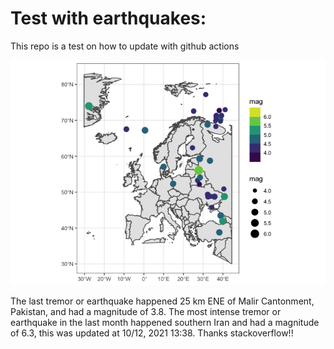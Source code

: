<!-- README.md is generated from README.Rmd. Please edit that file -->

Test with earthquakes:
======================

This repo is a test on how to update with github actions

![](man/figures/README-unnamed-chunk-2-1.png)

The last tremor or earthquake happened 25 km ENE of Malir Cantonment,
Pakistan, and had a magnitude of 3.8. The most intense tremor or
earthquake in the last month happened southern Iran and had a magnitude
of 6.3, this was updated at 10/12, 2021 13:38. Thanks stackoverflow!!
